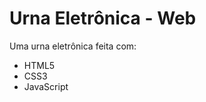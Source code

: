 <h1>Urna Eletrônica - Web</h1>

<p>Uma urna eletrônica feita com: </p>

<ul>
    <li>HTML5 </li>
    <li>CSS3 </li>
    <li>JavaScript </li>
</ul>
